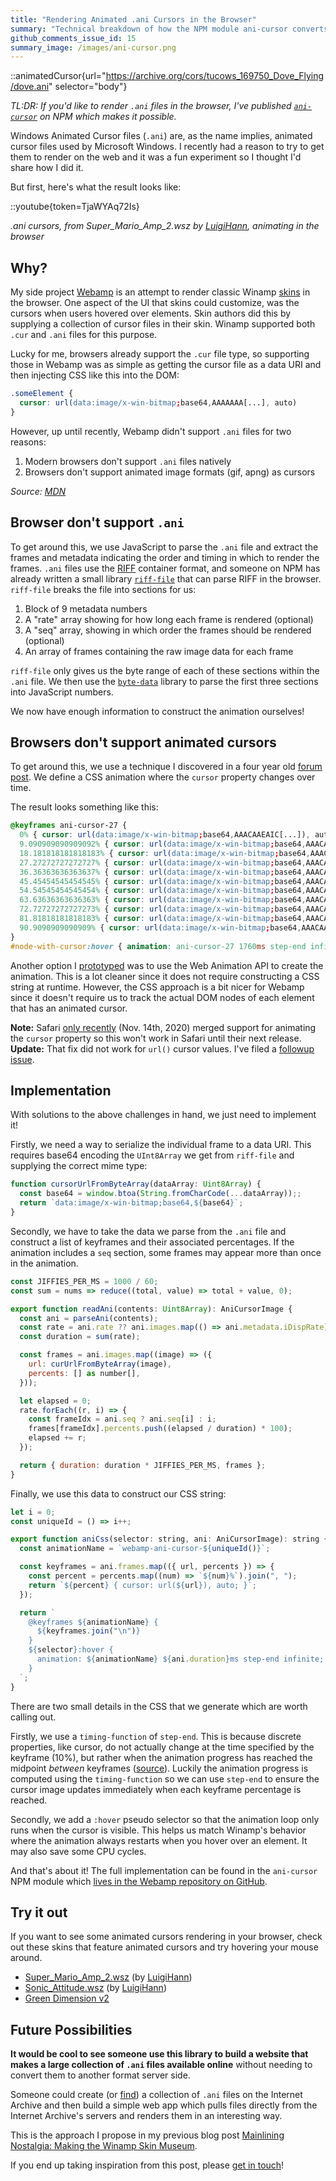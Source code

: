 ```yaml
---
title: "Rendering Animated .ani Cursors in the Browser"
summary: "Technical breakdown of how the NPM module ani-cursor converts .ani files into CSS animations in the browser"
github_comments_issue_id: 15
summary_image: /images/ani-cursor.png
---
```


::animatedCursor{url="https://archive.org/cors/tucows_169750_Dove_Flying/dove.ani" selector="body"}

*TL:DR: If you'd like to render `.ani` files in the browser, I've published [`ani-cursor`](https://www.npmjs.com/package/ani-cursor) on NPM which makes it possible.*

Windows Animated Cursor files (`.ani`) are, as the name implies, animated cursor files used by Microsoft Windows. I recently had a reason to try to get them to render on the web and it was a fun experiment so I thought I'd share how I did it.

But first, here's what the result looks like:

::youtube{token=TjaWYAq72Is}

_.ani cursors, from Super_Mario_Amp_2.wsz by [LuigiHann](https://twitter.com/luigihann), animating in the browser_

## Why?

My side project [Webamp](https://webamp.org) is an attempt to render classic Winamp [skins](https://en.wikipedia.org/wiki/Skin_(computing)) in the browser. One aspect of the UI that skins could customize, was the cursors when users hovered over elements. Skin authors did this by supplying a collection of cursor files in their skin. Winamp supported both `.cur` and `.ani` files for this purpose.

Lucky for me, browsers already support the `.cur` file type, so supporting those in Webamp was as simple as getting the cursor file as a data URI and then injecting CSS like this into the DOM:

```css
.someElement {
  cursor: url(data:image/x-win-bitmap;base64,AAAAAAA[...], auto)
}
```

However, up until recently, Webamp didn't support `.ani` files for two reasons:

1. Modern browsers don't support `.ani` files natively
2. Browsers don't support animated image formats (gif, apng) as cursors

*Source: [MDN](https://developer.mozilla.org/en-US/docs/Web/CSS/CSS_Basic_User_Interface/Using_URL_values_for_the_cursor_property)*

## Browser don't support `.ani`

To get around this, we use JavaScript to parse the `.ani` file and extract the frames and metadata indicating the order and timing in which to render the frames. `.ani` files use the [RIFF](http://fileformats.archiveteam.org/wiki/RIFF) container format, and someone on NPM has already written a small library [`riff-file`](https://github.com/rochars/riff-file) that can parse RIFF in the browser. `riff-file` breaks the file into sections for us:

1. Block of 9 metadata numbers
2. A "rate" array showing for how long each frame is rendered (optional)
3. A "seq" array, showing in which order the frames should be rendered (optional)
4. An array of frames containing the raw image data for each frame

`riff-file` only gives us the byte range of each of these sections within the `.ani` file. We then use the [`byte-data`](https://github.com/rochars/byte-data) library to parse the first three sections into JavaScript numbers.

We now have enough information to construct the animation ourselves!

## Browsers don't support animated cursors

To get around this, we use a technique I discovered in a four year old [forum post](https://css-tricks.com/forums/topic/animated-cursor/). We define a CSS animation where the `cursor` property changes over time.

The result looks something like this:

```css
@keyframes ani-cursor-27 {
  0% { cursor: url(data:image/x-win-bitmap;base64,AAACAAEAIC[...]), auto; }
  9.090909090909092% { cursor: url(data:image/x-win-bitmap;base64,AAACAAEAIC[...]), auto; }
  18.181818181818183% { cursor: url(data:image/x-win-bitmap;base64,AAACAAEAI[...]), auto; }
  27.27272727272727% { cursor: url(data:image/x-win-bitmap;base64,AAACAAEAIC[...]), auto; }
  36.36363636363637% { cursor: url(data:image/x-win-bitmap;base64,AAACAAEAIC[...]), auto; }
  45.45454545454545% { cursor: url(data:image/x-win-bitmap;base64,AAACAAEAIC[...]), auto; }
  54.54545454545454% { cursor: url(data:image/x-win-bitmap;base64,AAACAAEAIC[...]), auto; }
  63.63636363636363% { cursor: url(data:image/x-win-bitmap;base64,AAACAAEAIC[...]), auto; }
  72.72727272727273% { cursor: url(data:image/x-win-bitmap;base64,AAACAAEAIC[...]), auto; }
  81.81818181818183% { cursor: url(data:image/x-win-bitmap;base64,AAACAAEAIC[...]), auto; }
  90.9090909090909% { cursor: url(data:image/x-win-bitmap;base64,AAACAAEAICA[...]), auto; }
}
#node-with-cursor:hover { animation: ani-cursor-27 1760ms step-end infinite; }
```

Another option I [prototyped](https://codesandbox.io/s/ani-web-animation-lz46u?file=/src/parseAni.js) was to use the Web Animation API to create the animation. This is a lot cleaner since it does not require constructing a CSS string at runtime. However, the CSS approach is a bit nicer for Webamp since it doesn't require us to track the actual DOM nodes of each element that has an animated cursor. 

**Note:** Safari [only recently](https://trac.webkit.org/changeset/269812/webkit) (Nov. 14th, 2020) merged support for animating the `cursor` property so this won't work in Safari until their next release. **Update:** That fix did not work for `url()` cursor values. I've filed a [followup issue](https://bugs.webkit.org/show_bug.cgi?id=221589).

## Implementation

With solutions to the above challenges in hand, we just need to implement it!

Firstly, we need a way to serialize the individual frame to a data URI. This requires base64 encoding the `UInt8Array` we get from `riff-file` and supplying the correct mime type:

```jsx
function cursorUrlFromByteArray(dataArray: Uint8Array) {
  const base64 = window.btoa(String.fromCharCode(...dataArray));;
  return `data:image/x-win-bitmap;base64,${base64}`;
}
```

Secondly, we have to take the data we parse from the `.ani` file and construct a list of keyframes and their associated percentages. If the animation includes a `seq` section, some frames may appear more than once in the animation.  

```jsx
const JIFFIES_PER_MS = 1000 / 60;
const sum = nums => reduce((total, value) => total + value, 0);

export function readAni(contents: Uint8Array): AniCursorImage {
  const ani = parseAni(contents);
  const rate = ani.rate ?? ani.images.map(() => ani.metadata.iDispRate);
  const duration = sum(rate);

  const frames = ani.images.map((image) => ({
    url: curUrlFromByteArray(image),
    percents: [] as number[],
  }));

  let elapsed = 0;
  rate.forEach((r, i) => {
    const frameIdx = ani.seq ? ani.seq[i] : i;
    frames[frameIdx].percents.push((elapsed / duration) * 100);
    elapsed += r;
  });

  return { duration: duration * JIFFIES_PER_MS, frames };
}
```

Finally, we use this data to construct our CSS string:

```jsx
let i = 0;
const uniqueId = () => i++;

export function aniCss(selector: string, ani: AniCursorImage): string {
  const animationName = `webamp-ani-cursor-${uniqueId()}`;

  const keyframes = ani.frames.map(({ url, percents }) => {
    const percent = percents.map((num) => `${num}%`).join(", ");
    return `${percent} { cursor: url(${url}), auto; }`;
  });

  return `
    @keyframes ${animationName} {
      ${keyframes.join("\n")}
    }
    ${selector}:hover {
      animation: ${animationName} ${ani.duration}ms step-end infinite;
    }
  `;
}
```

There are two small details in the CSS that we generate which are worth calling out.

Firstly, we use a `timing-function` of `step-end`. This is because discrete properties, like cursor, do not actually change at the time specified by the keyframe (10%), but rather when the animation progress has reached the midpoint *between* keyframes ([source](https://drafts.csswg.org/web-animations-1/#discrete)). Luckily the animation progress is computed using the `timing-function` so we can use `step-end` to ensure the cursor image updates immediately when each keyframe percentage is reached.

Secondly, we add a `:hover` pseudo selector so that the animation loop only runs when the cursor is visible. This helps us match Winamp's behavior where the animation always restarts when you hover over an element. It may also save some CPU cycles.

And that's about it! The full implementation can be found in the `ani-cursor` NPM module which [lives in the Webamp repository on GitHub](https://github.com/captbaritone/webamp/tree/master/packages/ani-cursor).

## Try it out

If you want to see some animated cursors rendering in your browser, check out these skins that feature animated cursors and try hovering your mouse around.

- [Super_Mario_Amp_2.wsz](https://webamp.org/?skinUrl=https://cdn.webampskins.org/skins/6e30f9e9b8f5719469809785ae5e4a1f.wsz) (by [LuigiHann](https://twitter.com/luigihann?lang=en))
- [Sonic_Attitude.wsz](https://webamp.org/?skinUrl=https://cdn.webampskins.org/skins/4cbfadd11c0e8ebec834ea0355d275c1.wsz) (by [LuigiHann](https://twitter.com/luigihann?lang=en))
- [Green Dimension v2](https://webamp.org/?skinUrl=https://cdn.webampskins.org/skins/4308a2fc648033bf5fe7c4d56a5c8823.wsz)

## Future Possibilities

**It would be cool to see someone use this library to build a website that makes a large collection of `.ani` files available online** without needing to convert them to another format server side.

Someone could create (or [find](https://archive.org/details/TOPCUR95_ZIP)) a collection of `.ani` files on the Internet Archive and then build a simple web app which pulls files directly from the Internet Archive's servers and renders them in an interesting way.

This is the approach I propose in my previous blog post [Mainlining Nostalgia: Making the Winamp Skin Museum](/blog/winamp-skin-musuem/).

If you end up taking inspiration from this post, please [get in touch](/contact/)!